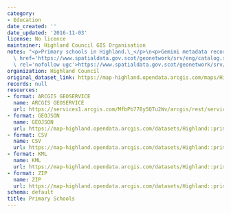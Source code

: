 ```yaml
---
category:
- Education
date_created: ''
date_updated: '2016-11-03'
license: No licence
maintainer: Highland Council GIS Organisation
notes: "<p>Primary schools in Highland.\_</p>\n<p>Gemini metadata record is at <a\
  \ href='https://www.spatialdata.gov.scot/geonetwork/srv/eng/catalog.search#/metadata/%7Bb22faf78-3005-46d2-940b-9a9d1f9638d0%7D'\
  \ rel='nofollow ugc'>https://www.spatialdata.gov.scot/geonetwork/srv/eng/catalog.search#/metadata/%7Bb22faf78-3005-46d2-940b-9a9d1f9638d0%7D</a>.</p>"
organization: Highland Council
original_dataset_link: https://map-highland.opendata.arcgis.com/maps/Highland::primary-schools
records: null
resources:
- format: ARCGIS GEOSERVICE
  name: ARCGIS GEOSERVICE
  url: https://services1.arcgis.com/MfbPb778y5QTu2Wv/arcgis/rest/services/PrimarySchools/FeatureServer/0
- format: GEOJSON
  name: GEOJSON
  url: https://map-highland.opendata.arcgis.com/datasets/Highland::primary-schools.geojson?outSR=%7B%22latestWkid%22%3A27700%2C%22wkid%22%3A27700%7D
- format: CSV
  name: CSV
  url: https://map-highland.opendata.arcgis.com/datasets/Highland::primary-schools.csv?outSR=%7B%22latestWkid%22%3A27700%2C%22wkid%22%3A27700%7D
- format: KML
  name: KML
  url: https://map-highland.opendata.arcgis.com/datasets/Highland::primary-schools.kml?outSR=%7B%22latestWkid%22%3A27700%2C%22wkid%22%3A27700%7D
- format: ZIP
  name: ZIP
  url: https://map-highland.opendata.arcgis.com/datasets/Highland::primary-schools.zip?outSR=%7B%22latestWkid%22%3A27700%2C%22wkid%22%3A27700%7D
schema: default
title: Primary Schools
---
```


